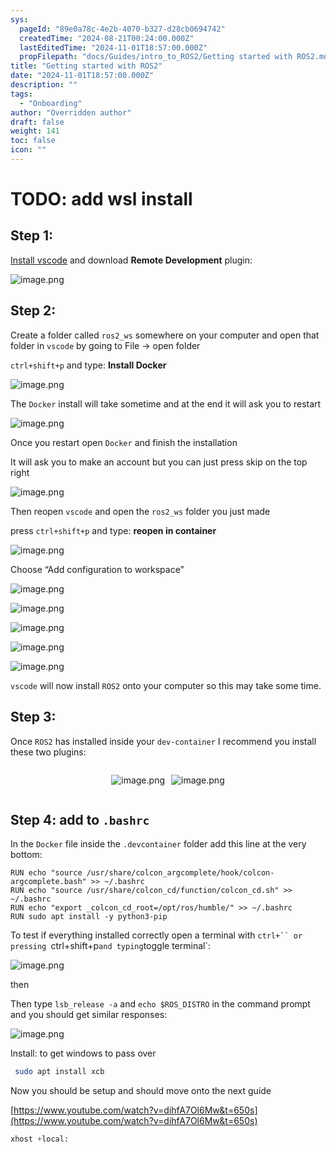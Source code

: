 ```yaml
---
sys:
  pageId: "89e0a78c-4e2b-4070-b327-d28cb0694742"
  createdTime: "2024-08-21T00:24:00.000Z"
  lastEditedTime: "2024-11-01T18:57:00.000Z"
  propFilepath: "docs/Guides/intro_to_ROS2/Getting started with ROS2.md"
title: "Getting started with ROS2"
date: "2024-11-01T18:57:00.000Z"
description: ""
tags:
  - "Onboarding"
author: "Overridden author"
draft: false
weight: 141
toc: false
icon: ""
---
```


# TODO: add wsl install

## Step 1:

[Install vscode](https://code.visualstudio.com/download) and download **Remote Development** plugin:

![image.png](https://prod-files-secure.s3.us-west-2.amazonaws.com/d518164a-d88e-44d1-a4ee-3adb3bd8bce0/efb52993-1881-4a40-b95e-6f020334f022/image.png?X-Amz-Algorithm=AWS4-HMAC-SHA256&X-Amz-Content-Sha256=UNSIGNED-PAYLOAD&X-Amz-Credential=ASIAZI2LB46672FWRNEH%2F20250218%2Fus-west-2%2Fs3%2Faws4_request&X-Amz-Date=20250218T190121Z&X-Amz-Expires=3600&X-Amz-Security-Token=IQoJb3JpZ2luX2VjEGoaCXVzLXdlc3QtMiJHMEUCIBm3IGHeLjJGl9IChorU7uS4wsKISoX6qyuuXJi1ILOhAiEA9DLpTcI3bivH3nHZx1hva9iOWCSqtCB%2FZyS%2F%2BJusuJUqiAQIk%2F%2F%2F%2F%2F%2F%2F%2F%2F%2F%2FARAAGgw2Mzc0MjMxODM4MDUiDB5l7L2q0y6ck2g1YircA0Mi2OraEgje0aeNv4EfEFoYjkxTayo%2BPzG%2FAyImTGG6xDudsL%2FHplVPh%2ByxskbgZmE3Wc8yr7RQhnFsp%2FLDHOI%2F6mjn5iVzzyVfDIv12Q902PiQAGpVIcuFT0sY1LuisQPqWNev5DjNY8jAr8KtHsKa3%2FudUVMgNuiFKaxVJYWLpfaJ9PIgyNlDZ89Oo0auGsFdid4hpfGD80gCl7Dek8d6AhTFCQ6Z2UKfi9vJctwM%2Bf7VrEoSb9V7HUB5KtleyNk9kX9UdMDpXT4pGtszCoVTELEm1yU38sDO%2BoZmmCqX0UCEyJVARB9BNZyUYg0pxZ1dF16MFpDob4m1ECpAl%2B1%2FQXtbVhb3vfx2I5Sis%2BazRyBF4eKcCaqY0zkn1AJZW5XB8L7geERnra4EWyD%2F6PFfDttXdhT7xTFh9chMfP6p%2BT%2BcODK2xqRMItG40JJirPWIgs426OOO3X05TdOqKC9TRC5BkWK2%2BHVLGSKDwLI54LfWKWsFOQghlLONrjtNYUJA12n94NyiWGmkz%2BBuXCyYO0J%2BFFkgpV%2F1xsRZiKHzKhgbAhmok1aI5rEQ8HmP2uViaYtCF3QJ7s%2BA3OhIOLb4BJHidqXBKf3gcXSD3mwdeHWxHxq4vi1VroKOMPOa070GOqUBNYic81a%2B15Ewimo20WFdgjrwvvxFRw0HNWELLlAsxaKvRFvV9Lvoay00U5O8zx4iKpS8lDuWLvo74%2FUUilyB7yDcGT42jpbmfRiTM%2F0z5dz7RjSu6Z%2FfCyhACyTKoJy8abvCl23A5tNaQDvk7tRZ5JGBiwRWzI%2B4AsIPumStHEn4F1CDqk%2FKQu%2BhB%2FgkDmYjx7vxtHJMxS6yIgJmpZdSW2QGYps4&X-Amz-Signature=bb5454446286fb25c4a9b0452b841b7eb38f183aaf3e885dda0c33113531a1ed&X-Amz-SignedHeaders=host&x-id=GetObject)

## Step 2:

Create a folder called `ros2_ws` somewhere on your computer and open that folder in `vscode` by going to File → open folder 

`ctrl+shift+p` and type: **Install Docker**

![image.png](https://prod-files-secure.s3.us-west-2.amazonaws.com/d518164a-d88e-44d1-a4ee-3adb3bd8bce0/2269dc0e-1cd5-47ff-bceb-c04ad9b2eab0/image.png?X-Amz-Algorithm=AWS4-HMAC-SHA256&X-Amz-Content-Sha256=UNSIGNED-PAYLOAD&X-Amz-Credential=ASIAZI2LB46672FWRNEH%2F20250218%2Fus-west-2%2Fs3%2Faws4_request&X-Amz-Date=20250218T190121Z&X-Amz-Expires=3600&X-Amz-Security-Token=IQoJb3JpZ2luX2VjEGoaCXVzLXdlc3QtMiJHMEUCIBm3IGHeLjJGl9IChorU7uS4wsKISoX6qyuuXJi1ILOhAiEA9DLpTcI3bivH3nHZx1hva9iOWCSqtCB%2FZyS%2F%2BJusuJUqiAQIk%2F%2F%2F%2F%2F%2F%2F%2F%2F%2F%2FARAAGgw2Mzc0MjMxODM4MDUiDB5l7L2q0y6ck2g1YircA0Mi2OraEgje0aeNv4EfEFoYjkxTayo%2BPzG%2FAyImTGG6xDudsL%2FHplVPh%2ByxskbgZmE3Wc8yr7RQhnFsp%2FLDHOI%2F6mjn5iVzzyVfDIv12Q902PiQAGpVIcuFT0sY1LuisQPqWNev5DjNY8jAr8KtHsKa3%2FudUVMgNuiFKaxVJYWLpfaJ9PIgyNlDZ89Oo0auGsFdid4hpfGD80gCl7Dek8d6AhTFCQ6Z2UKfi9vJctwM%2Bf7VrEoSb9V7HUB5KtleyNk9kX9UdMDpXT4pGtszCoVTELEm1yU38sDO%2BoZmmCqX0UCEyJVARB9BNZyUYg0pxZ1dF16MFpDob4m1ECpAl%2B1%2FQXtbVhb3vfx2I5Sis%2BazRyBF4eKcCaqY0zkn1AJZW5XB8L7geERnra4EWyD%2F6PFfDttXdhT7xTFh9chMfP6p%2BT%2BcODK2xqRMItG40JJirPWIgs426OOO3X05TdOqKC9TRC5BkWK2%2BHVLGSKDwLI54LfWKWsFOQghlLONrjtNYUJA12n94NyiWGmkz%2BBuXCyYO0J%2BFFkgpV%2F1xsRZiKHzKhgbAhmok1aI5rEQ8HmP2uViaYtCF3QJ7s%2BA3OhIOLb4BJHidqXBKf3gcXSD3mwdeHWxHxq4vi1VroKOMPOa070GOqUBNYic81a%2B15Ewimo20WFdgjrwvvxFRw0HNWELLlAsxaKvRFvV9Lvoay00U5O8zx4iKpS8lDuWLvo74%2FUUilyB7yDcGT42jpbmfRiTM%2F0z5dz7RjSu6Z%2FfCyhACyTKoJy8abvCl23A5tNaQDvk7tRZ5JGBiwRWzI%2B4AsIPumStHEn4F1CDqk%2FKQu%2BhB%2FgkDmYjx7vxtHJMxS6yIgJmpZdSW2QGYps4&X-Amz-Signature=1bd7b49a1a832a7a32c62f1e6be8677c17b134831a27b347b3eb074958457b1b&X-Amz-SignedHeaders=host&x-id=GetObject)

The `Docker` install will take sometime and at the end it will ask you to restart

![image.png](https://prod-files-secure.s3.us-west-2.amazonaws.com/d518164a-d88e-44d1-a4ee-3adb3bd8bce0/ed233f78-be33-4b1f-b89c-9c346c0e961e/image.png?X-Amz-Algorithm=AWS4-HMAC-SHA256&X-Amz-Content-Sha256=UNSIGNED-PAYLOAD&X-Amz-Credential=ASIAZI2LB46672FWRNEH%2F20250218%2Fus-west-2%2Fs3%2Faws4_request&X-Amz-Date=20250218T190121Z&X-Amz-Expires=3600&X-Amz-Security-Token=IQoJb3JpZ2luX2VjEGoaCXVzLXdlc3QtMiJHMEUCIBm3IGHeLjJGl9IChorU7uS4wsKISoX6qyuuXJi1ILOhAiEA9DLpTcI3bivH3nHZx1hva9iOWCSqtCB%2FZyS%2F%2BJusuJUqiAQIk%2F%2F%2F%2F%2F%2F%2F%2F%2F%2F%2FARAAGgw2Mzc0MjMxODM4MDUiDB5l7L2q0y6ck2g1YircA0Mi2OraEgje0aeNv4EfEFoYjkxTayo%2BPzG%2FAyImTGG6xDudsL%2FHplVPh%2ByxskbgZmE3Wc8yr7RQhnFsp%2FLDHOI%2F6mjn5iVzzyVfDIv12Q902PiQAGpVIcuFT0sY1LuisQPqWNev5DjNY8jAr8KtHsKa3%2FudUVMgNuiFKaxVJYWLpfaJ9PIgyNlDZ89Oo0auGsFdid4hpfGD80gCl7Dek8d6AhTFCQ6Z2UKfi9vJctwM%2Bf7VrEoSb9V7HUB5KtleyNk9kX9UdMDpXT4pGtszCoVTELEm1yU38sDO%2BoZmmCqX0UCEyJVARB9BNZyUYg0pxZ1dF16MFpDob4m1ECpAl%2B1%2FQXtbVhb3vfx2I5Sis%2BazRyBF4eKcCaqY0zkn1AJZW5XB8L7geERnra4EWyD%2F6PFfDttXdhT7xTFh9chMfP6p%2BT%2BcODK2xqRMItG40JJirPWIgs426OOO3X05TdOqKC9TRC5BkWK2%2BHVLGSKDwLI54LfWKWsFOQghlLONrjtNYUJA12n94NyiWGmkz%2BBuXCyYO0J%2BFFkgpV%2F1xsRZiKHzKhgbAhmok1aI5rEQ8HmP2uViaYtCF3QJ7s%2BA3OhIOLb4BJHidqXBKf3gcXSD3mwdeHWxHxq4vi1VroKOMPOa070GOqUBNYic81a%2B15Ewimo20WFdgjrwvvxFRw0HNWELLlAsxaKvRFvV9Lvoay00U5O8zx4iKpS8lDuWLvo74%2FUUilyB7yDcGT42jpbmfRiTM%2F0z5dz7RjSu6Z%2FfCyhACyTKoJy8abvCl23A5tNaQDvk7tRZ5JGBiwRWzI%2B4AsIPumStHEn4F1CDqk%2FKQu%2BhB%2FgkDmYjx7vxtHJMxS6yIgJmpZdSW2QGYps4&X-Amz-Signature=864e80169c648337db1322830b0f4f127f6c0a8491ef841c367e16c69a497ec4&X-Amz-SignedHeaders=host&x-id=GetObject)

Once you restart open `Docker` and finish the installation

It will ask you to make an account but you can just press skip on the top right

![image.png](https://prod-files-secure.s3.us-west-2.amazonaws.com/d518164a-d88e-44d1-a4ee-3adb3bd8bce0/21010ad9-1659-4fd9-9f59-9932a09b2a3d/image.png?X-Amz-Algorithm=AWS4-HMAC-SHA256&X-Amz-Content-Sha256=UNSIGNED-PAYLOAD&X-Amz-Credential=ASIAZI2LB46672FWRNEH%2F20250218%2Fus-west-2%2Fs3%2Faws4_request&X-Amz-Date=20250218T190121Z&X-Amz-Expires=3600&X-Amz-Security-Token=IQoJb3JpZ2luX2VjEGoaCXVzLXdlc3QtMiJHMEUCIBm3IGHeLjJGl9IChorU7uS4wsKISoX6qyuuXJi1ILOhAiEA9DLpTcI3bivH3nHZx1hva9iOWCSqtCB%2FZyS%2F%2BJusuJUqiAQIk%2F%2F%2F%2F%2F%2F%2F%2F%2F%2F%2FARAAGgw2Mzc0MjMxODM4MDUiDB5l7L2q0y6ck2g1YircA0Mi2OraEgje0aeNv4EfEFoYjkxTayo%2BPzG%2FAyImTGG6xDudsL%2FHplVPh%2ByxskbgZmE3Wc8yr7RQhnFsp%2FLDHOI%2F6mjn5iVzzyVfDIv12Q902PiQAGpVIcuFT0sY1LuisQPqWNev5DjNY8jAr8KtHsKa3%2FudUVMgNuiFKaxVJYWLpfaJ9PIgyNlDZ89Oo0auGsFdid4hpfGD80gCl7Dek8d6AhTFCQ6Z2UKfi9vJctwM%2Bf7VrEoSb9V7HUB5KtleyNk9kX9UdMDpXT4pGtszCoVTELEm1yU38sDO%2BoZmmCqX0UCEyJVARB9BNZyUYg0pxZ1dF16MFpDob4m1ECpAl%2B1%2FQXtbVhb3vfx2I5Sis%2BazRyBF4eKcCaqY0zkn1AJZW5XB8L7geERnra4EWyD%2F6PFfDttXdhT7xTFh9chMfP6p%2BT%2BcODK2xqRMItG40JJirPWIgs426OOO3X05TdOqKC9TRC5BkWK2%2BHVLGSKDwLI54LfWKWsFOQghlLONrjtNYUJA12n94NyiWGmkz%2BBuXCyYO0J%2BFFkgpV%2F1xsRZiKHzKhgbAhmok1aI5rEQ8HmP2uViaYtCF3QJ7s%2BA3OhIOLb4BJHidqXBKf3gcXSD3mwdeHWxHxq4vi1VroKOMPOa070GOqUBNYic81a%2B15Ewimo20WFdgjrwvvxFRw0HNWELLlAsxaKvRFvV9Lvoay00U5O8zx4iKpS8lDuWLvo74%2FUUilyB7yDcGT42jpbmfRiTM%2F0z5dz7RjSu6Z%2FfCyhACyTKoJy8abvCl23A5tNaQDvk7tRZ5JGBiwRWzI%2B4AsIPumStHEn4F1CDqk%2FKQu%2BhB%2FgkDmYjx7vxtHJMxS6yIgJmpZdSW2QGYps4&X-Amz-Signature=e1be075f17a357db877f2c98e87ece98176330a7951aa1ed2f8634f84a53a0c9&X-Amz-SignedHeaders=host&x-id=GetObject)

Then reopen `vscode` and open the `ros2_ws` folder you just made

press `ctrl+shift+p` and type: **reopen in container**

![image.png](https://prod-files-secure.s3.us-west-2.amazonaws.com/d518164a-d88e-44d1-a4ee-3adb3bd8bce0/4e93b8c2-41ad-488c-8095-c74205196118/image.png?X-Amz-Algorithm=AWS4-HMAC-SHA256&X-Amz-Content-Sha256=UNSIGNED-PAYLOAD&X-Amz-Credential=ASIAZI2LB46672FWRNEH%2F20250218%2Fus-west-2%2Fs3%2Faws4_request&X-Amz-Date=20250218T190121Z&X-Amz-Expires=3600&X-Amz-Security-Token=IQoJb3JpZ2luX2VjEGoaCXVzLXdlc3QtMiJHMEUCIBm3IGHeLjJGl9IChorU7uS4wsKISoX6qyuuXJi1ILOhAiEA9DLpTcI3bivH3nHZx1hva9iOWCSqtCB%2FZyS%2F%2BJusuJUqiAQIk%2F%2F%2F%2F%2F%2F%2F%2F%2F%2F%2FARAAGgw2Mzc0MjMxODM4MDUiDB5l7L2q0y6ck2g1YircA0Mi2OraEgje0aeNv4EfEFoYjkxTayo%2BPzG%2FAyImTGG6xDudsL%2FHplVPh%2ByxskbgZmE3Wc8yr7RQhnFsp%2FLDHOI%2F6mjn5iVzzyVfDIv12Q902PiQAGpVIcuFT0sY1LuisQPqWNev5DjNY8jAr8KtHsKa3%2FudUVMgNuiFKaxVJYWLpfaJ9PIgyNlDZ89Oo0auGsFdid4hpfGD80gCl7Dek8d6AhTFCQ6Z2UKfi9vJctwM%2Bf7VrEoSb9V7HUB5KtleyNk9kX9UdMDpXT4pGtszCoVTELEm1yU38sDO%2BoZmmCqX0UCEyJVARB9BNZyUYg0pxZ1dF16MFpDob4m1ECpAl%2B1%2FQXtbVhb3vfx2I5Sis%2BazRyBF4eKcCaqY0zkn1AJZW5XB8L7geERnra4EWyD%2F6PFfDttXdhT7xTFh9chMfP6p%2BT%2BcODK2xqRMItG40JJirPWIgs426OOO3X05TdOqKC9TRC5BkWK2%2BHVLGSKDwLI54LfWKWsFOQghlLONrjtNYUJA12n94NyiWGmkz%2BBuXCyYO0J%2BFFkgpV%2F1xsRZiKHzKhgbAhmok1aI5rEQ8HmP2uViaYtCF3QJ7s%2BA3OhIOLb4BJHidqXBKf3gcXSD3mwdeHWxHxq4vi1VroKOMPOa070GOqUBNYic81a%2B15Ewimo20WFdgjrwvvxFRw0HNWELLlAsxaKvRFvV9Lvoay00U5O8zx4iKpS8lDuWLvo74%2FUUilyB7yDcGT42jpbmfRiTM%2F0z5dz7RjSu6Z%2FfCyhACyTKoJy8abvCl23A5tNaQDvk7tRZ5JGBiwRWzI%2B4AsIPumStHEn4F1CDqk%2FKQu%2BhB%2FgkDmYjx7vxtHJMxS6yIgJmpZdSW2QGYps4&X-Amz-Signature=a1c32d8c16a4e94929d2621587f9621c6b23719eb4c82e686aea28ca607412a3&X-Amz-SignedHeaders=host&x-id=GetObject)

Choose “Add configuration to workspace”

![image.png](https://prod-files-secure.s3.us-west-2.amazonaws.com/d518164a-d88e-44d1-a4ee-3adb3bd8bce0/9560b282-5060-4989-ba37-97e7b2c22476/image.png?X-Amz-Algorithm=AWS4-HMAC-SHA256&X-Amz-Content-Sha256=UNSIGNED-PAYLOAD&X-Amz-Credential=ASIAZI2LB46672FWRNEH%2F20250218%2Fus-west-2%2Fs3%2Faws4_request&X-Amz-Date=20250218T190121Z&X-Amz-Expires=3600&X-Amz-Security-Token=IQoJb3JpZ2luX2VjEGoaCXVzLXdlc3QtMiJHMEUCIBm3IGHeLjJGl9IChorU7uS4wsKISoX6qyuuXJi1ILOhAiEA9DLpTcI3bivH3nHZx1hva9iOWCSqtCB%2FZyS%2F%2BJusuJUqiAQIk%2F%2F%2F%2F%2F%2F%2F%2F%2F%2F%2FARAAGgw2Mzc0MjMxODM4MDUiDB5l7L2q0y6ck2g1YircA0Mi2OraEgje0aeNv4EfEFoYjkxTayo%2BPzG%2FAyImTGG6xDudsL%2FHplVPh%2ByxskbgZmE3Wc8yr7RQhnFsp%2FLDHOI%2F6mjn5iVzzyVfDIv12Q902PiQAGpVIcuFT0sY1LuisQPqWNev5DjNY8jAr8KtHsKa3%2FudUVMgNuiFKaxVJYWLpfaJ9PIgyNlDZ89Oo0auGsFdid4hpfGD80gCl7Dek8d6AhTFCQ6Z2UKfi9vJctwM%2Bf7VrEoSb9V7HUB5KtleyNk9kX9UdMDpXT4pGtszCoVTELEm1yU38sDO%2BoZmmCqX0UCEyJVARB9BNZyUYg0pxZ1dF16MFpDob4m1ECpAl%2B1%2FQXtbVhb3vfx2I5Sis%2BazRyBF4eKcCaqY0zkn1AJZW5XB8L7geERnra4EWyD%2F6PFfDttXdhT7xTFh9chMfP6p%2BT%2BcODK2xqRMItG40JJirPWIgs426OOO3X05TdOqKC9TRC5BkWK2%2BHVLGSKDwLI54LfWKWsFOQghlLONrjtNYUJA12n94NyiWGmkz%2BBuXCyYO0J%2BFFkgpV%2F1xsRZiKHzKhgbAhmok1aI5rEQ8HmP2uViaYtCF3QJ7s%2BA3OhIOLb4BJHidqXBKf3gcXSD3mwdeHWxHxq4vi1VroKOMPOa070GOqUBNYic81a%2B15Ewimo20WFdgjrwvvxFRw0HNWELLlAsxaKvRFvV9Lvoay00U5O8zx4iKpS8lDuWLvo74%2FUUilyB7yDcGT42jpbmfRiTM%2F0z5dz7RjSu6Z%2FfCyhACyTKoJy8abvCl23A5tNaQDvk7tRZ5JGBiwRWzI%2B4AsIPumStHEn4F1CDqk%2FKQu%2BhB%2FgkDmYjx7vxtHJMxS6yIgJmpZdSW2QGYps4&X-Amz-Signature=30b36b27171ff125659257d5049e41ab8bd5e1412e8a7b12e477839c25bf76e8&X-Amz-SignedHeaders=host&x-id=GetObject)

![image.png](https://prod-files-secure.s3.us-west-2.amazonaws.com/d518164a-d88e-44d1-a4ee-3adb3bd8bce0/2ee63f81-886b-48e8-a553-dc6e5eac99e4/image.png?X-Amz-Algorithm=AWS4-HMAC-SHA256&X-Amz-Content-Sha256=UNSIGNED-PAYLOAD&X-Amz-Credential=ASIAZI2LB46672FWRNEH%2F20250218%2Fus-west-2%2Fs3%2Faws4_request&X-Amz-Date=20250218T190121Z&X-Amz-Expires=3600&X-Amz-Security-Token=IQoJb3JpZ2luX2VjEGoaCXVzLXdlc3QtMiJHMEUCIBm3IGHeLjJGl9IChorU7uS4wsKISoX6qyuuXJi1ILOhAiEA9DLpTcI3bivH3nHZx1hva9iOWCSqtCB%2FZyS%2F%2BJusuJUqiAQIk%2F%2F%2F%2F%2F%2F%2F%2F%2F%2F%2FARAAGgw2Mzc0MjMxODM4MDUiDB5l7L2q0y6ck2g1YircA0Mi2OraEgje0aeNv4EfEFoYjkxTayo%2BPzG%2FAyImTGG6xDudsL%2FHplVPh%2ByxskbgZmE3Wc8yr7RQhnFsp%2FLDHOI%2F6mjn5iVzzyVfDIv12Q902PiQAGpVIcuFT0sY1LuisQPqWNev5DjNY8jAr8KtHsKa3%2FudUVMgNuiFKaxVJYWLpfaJ9PIgyNlDZ89Oo0auGsFdid4hpfGD80gCl7Dek8d6AhTFCQ6Z2UKfi9vJctwM%2Bf7VrEoSb9V7HUB5KtleyNk9kX9UdMDpXT4pGtszCoVTELEm1yU38sDO%2BoZmmCqX0UCEyJVARB9BNZyUYg0pxZ1dF16MFpDob4m1ECpAl%2B1%2FQXtbVhb3vfx2I5Sis%2BazRyBF4eKcCaqY0zkn1AJZW5XB8L7geERnra4EWyD%2F6PFfDttXdhT7xTFh9chMfP6p%2BT%2BcODK2xqRMItG40JJirPWIgs426OOO3X05TdOqKC9TRC5BkWK2%2BHVLGSKDwLI54LfWKWsFOQghlLONrjtNYUJA12n94NyiWGmkz%2BBuXCyYO0J%2BFFkgpV%2F1xsRZiKHzKhgbAhmok1aI5rEQ8HmP2uViaYtCF3QJ7s%2BA3OhIOLb4BJHidqXBKf3gcXSD3mwdeHWxHxq4vi1VroKOMPOa070GOqUBNYic81a%2B15Ewimo20WFdgjrwvvxFRw0HNWELLlAsxaKvRFvV9Lvoay00U5O8zx4iKpS8lDuWLvo74%2FUUilyB7yDcGT42jpbmfRiTM%2F0z5dz7RjSu6Z%2FfCyhACyTKoJy8abvCl23A5tNaQDvk7tRZ5JGBiwRWzI%2B4AsIPumStHEn4F1CDqk%2FKQu%2BhB%2FgkDmYjx7vxtHJMxS6yIgJmpZdSW2QGYps4&X-Amz-Signature=bd910b5ebddd30b10b3f7e85efbb194e0cb91d9241781fec9b5f2cdd271c7b27&X-Amz-SignedHeaders=host&x-id=GetObject)

![image.png](https://prod-files-secure.s3.us-west-2.amazonaws.com/d518164a-d88e-44d1-a4ee-3adb3bd8bce0/ae1580b2-b048-407e-aed9-b584224a7a04/image.png?X-Amz-Algorithm=AWS4-HMAC-SHA256&X-Amz-Content-Sha256=UNSIGNED-PAYLOAD&X-Amz-Credential=ASIAZI2LB46672FWRNEH%2F20250218%2Fus-west-2%2Fs3%2Faws4_request&X-Amz-Date=20250218T190121Z&X-Amz-Expires=3600&X-Amz-Security-Token=IQoJb3JpZ2luX2VjEGoaCXVzLXdlc3QtMiJHMEUCIBm3IGHeLjJGl9IChorU7uS4wsKISoX6qyuuXJi1ILOhAiEA9DLpTcI3bivH3nHZx1hva9iOWCSqtCB%2FZyS%2F%2BJusuJUqiAQIk%2F%2F%2F%2F%2F%2F%2F%2F%2F%2F%2FARAAGgw2Mzc0MjMxODM4MDUiDB5l7L2q0y6ck2g1YircA0Mi2OraEgje0aeNv4EfEFoYjkxTayo%2BPzG%2FAyImTGG6xDudsL%2FHplVPh%2ByxskbgZmE3Wc8yr7RQhnFsp%2FLDHOI%2F6mjn5iVzzyVfDIv12Q902PiQAGpVIcuFT0sY1LuisQPqWNev5DjNY8jAr8KtHsKa3%2FudUVMgNuiFKaxVJYWLpfaJ9PIgyNlDZ89Oo0auGsFdid4hpfGD80gCl7Dek8d6AhTFCQ6Z2UKfi9vJctwM%2Bf7VrEoSb9V7HUB5KtleyNk9kX9UdMDpXT4pGtszCoVTELEm1yU38sDO%2BoZmmCqX0UCEyJVARB9BNZyUYg0pxZ1dF16MFpDob4m1ECpAl%2B1%2FQXtbVhb3vfx2I5Sis%2BazRyBF4eKcCaqY0zkn1AJZW5XB8L7geERnra4EWyD%2F6PFfDttXdhT7xTFh9chMfP6p%2BT%2BcODK2xqRMItG40JJirPWIgs426OOO3X05TdOqKC9TRC5BkWK2%2BHVLGSKDwLI54LfWKWsFOQghlLONrjtNYUJA12n94NyiWGmkz%2BBuXCyYO0J%2BFFkgpV%2F1xsRZiKHzKhgbAhmok1aI5rEQ8HmP2uViaYtCF3QJ7s%2BA3OhIOLb4BJHidqXBKf3gcXSD3mwdeHWxHxq4vi1VroKOMPOa070GOqUBNYic81a%2B15Ewimo20WFdgjrwvvxFRw0HNWELLlAsxaKvRFvV9Lvoay00U5O8zx4iKpS8lDuWLvo74%2FUUilyB7yDcGT42jpbmfRiTM%2F0z5dz7RjSu6Z%2FfCyhACyTKoJy8abvCl23A5tNaQDvk7tRZ5JGBiwRWzI%2B4AsIPumStHEn4F1CDqk%2FKQu%2BhB%2FgkDmYjx7vxtHJMxS6yIgJmpZdSW2QGYps4&X-Amz-Signature=19ab005f03ed2ac424b50af0a5ee42afbee89f8681183189cb23ff8709db2fbc&X-Amz-SignedHeaders=host&x-id=GetObject)

![image.png](https://prod-files-secure.s3.us-west-2.amazonaws.com/d518164a-d88e-44d1-a4ee-3adb3bd8bce0/53255b28-f75e-430f-b9e3-c0ac8577e42b/image.png?X-Amz-Algorithm=AWS4-HMAC-SHA256&X-Amz-Content-Sha256=UNSIGNED-PAYLOAD&X-Amz-Credential=ASIAZI2LB46672FWRNEH%2F20250218%2Fus-west-2%2Fs3%2Faws4_request&X-Amz-Date=20250218T190121Z&X-Amz-Expires=3600&X-Amz-Security-Token=IQoJb3JpZ2luX2VjEGoaCXVzLXdlc3QtMiJHMEUCIBm3IGHeLjJGl9IChorU7uS4wsKISoX6qyuuXJi1ILOhAiEA9DLpTcI3bivH3nHZx1hva9iOWCSqtCB%2FZyS%2F%2BJusuJUqiAQIk%2F%2F%2F%2F%2F%2F%2F%2F%2F%2F%2FARAAGgw2Mzc0MjMxODM4MDUiDB5l7L2q0y6ck2g1YircA0Mi2OraEgje0aeNv4EfEFoYjkxTayo%2BPzG%2FAyImTGG6xDudsL%2FHplVPh%2ByxskbgZmE3Wc8yr7RQhnFsp%2FLDHOI%2F6mjn5iVzzyVfDIv12Q902PiQAGpVIcuFT0sY1LuisQPqWNev5DjNY8jAr8KtHsKa3%2FudUVMgNuiFKaxVJYWLpfaJ9PIgyNlDZ89Oo0auGsFdid4hpfGD80gCl7Dek8d6AhTFCQ6Z2UKfi9vJctwM%2Bf7VrEoSb9V7HUB5KtleyNk9kX9UdMDpXT4pGtszCoVTELEm1yU38sDO%2BoZmmCqX0UCEyJVARB9BNZyUYg0pxZ1dF16MFpDob4m1ECpAl%2B1%2FQXtbVhb3vfx2I5Sis%2BazRyBF4eKcCaqY0zkn1AJZW5XB8L7geERnra4EWyD%2F6PFfDttXdhT7xTFh9chMfP6p%2BT%2BcODK2xqRMItG40JJirPWIgs426OOO3X05TdOqKC9TRC5BkWK2%2BHVLGSKDwLI54LfWKWsFOQghlLONrjtNYUJA12n94NyiWGmkz%2BBuXCyYO0J%2BFFkgpV%2F1xsRZiKHzKhgbAhmok1aI5rEQ8HmP2uViaYtCF3QJ7s%2BA3OhIOLb4BJHidqXBKf3gcXSD3mwdeHWxHxq4vi1VroKOMPOa070GOqUBNYic81a%2B15Ewimo20WFdgjrwvvxFRw0HNWELLlAsxaKvRFvV9Lvoay00U5O8zx4iKpS8lDuWLvo74%2FUUilyB7yDcGT42jpbmfRiTM%2F0z5dz7RjSu6Z%2FfCyhACyTKoJy8abvCl23A5tNaQDvk7tRZ5JGBiwRWzI%2B4AsIPumStHEn4F1CDqk%2FKQu%2BhB%2FgkDmYjx7vxtHJMxS6yIgJmpZdSW2QGYps4&X-Amz-Signature=a3c8a3242a78d63e4ffaac8060bbeb5aa83a21a7b3c202053ebd1e5107d65347&X-Amz-SignedHeaders=host&x-id=GetObject)

![image.png](https://prod-files-secure.s3.us-west-2.amazonaws.com/d518164a-d88e-44d1-a4ee-3adb3bd8bce0/7c562767-5af9-4ffb-97d1-327bcdf4ee00/image.png?X-Amz-Algorithm=AWS4-HMAC-SHA256&X-Amz-Content-Sha256=UNSIGNED-PAYLOAD&X-Amz-Credential=ASIAZI2LB46672FWRNEH%2F20250218%2Fus-west-2%2Fs3%2Faws4_request&X-Amz-Date=20250218T190121Z&X-Amz-Expires=3600&X-Amz-Security-Token=IQoJb3JpZ2luX2VjEGoaCXVzLXdlc3QtMiJHMEUCIBm3IGHeLjJGl9IChorU7uS4wsKISoX6qyuuXJi1ILOhAiEA9DLpTcI3bivH3nHZx1hva9iOWCSqtCB%2FZyS%2F%2BJusuJUqiAQIk%2F%2F%2F%2F%2F%2F%2F%2F%2F%2F%2FARAAGgw2Mzc0MjMxODM4MDUiDB5l7L2q0y6ck2g1YircA0Mi2OraEgje0aeNv4EfEFoYjkxTayo%2BPzG%2FAyImTGG6xDudsL%2FHplVPh%2ByxskbgZmE3Wc8yr7RQhnFsp%2FLDHOI%2F6mjn5iVzzyVfDIv12Q902PiQAGpVIcuFT0sY1LuisQPqWNev5DjNY8jAr8KtHsKa3%2FudUVMgNuiFKaxVJYWLpfaJ9PIgyNlDZ89Oo0auGsFdid4hpfGD80gCl7Dek8d6AhTFCQ6Z2UKfi9vJctwM%2Bf7VrEoSb9V7HUB5KtleyNk9kX9UdMDpXT4pGtszCoVTELEm1yU38sDO%2BoZmmCqX0UCEyJVARB9BNZyUYg0pxZ1dF16MFpDob4m1ECpAl%2B1%2FQXtbVhb3vfx2I5Sis%2BazRyBF4eKcCaqY0zkn1AJZW5XB8L7geERnra4EWyD%2F6PFfDttXdhT7xTFh9chMfP6p%2BT%2BcODK2xqRMItG40JJirPWIgs426OOO3X05TdOqKC9TRC5BkWK2%2BHVLGSKDwLI54LfWKWsFOQghlLONrjtNYUJA12n94NyiWGmkz%2BBuXCyYO0J%2BFFkgpV%2F1xsRZiKHzKhgbAhmok1aI5rEQ8HmP2uViaYtCF3QJ7s%2BA3OhIOLb4BJHidqXBKf3gcXSD3mwdeHWxHxq4vi1VroKOMPOa070GOqUBNYic81a%2B15Ewimo20WFdgjrwvvxFRw0HNWELLlAsxaKvRFvV9Lvoay00U5O8zx4iKpS8lDuWLvo74%2FUUilyB7yDcGT42jpbmfRiTM%2F0z5dz7RjSu6Z%2FfCyhACyTKoJy8abvCl23A5tNaQDvk7tRZ5JGBiwRWzI%2B4AsIPumStHEn4F1CDqk%2FKQu%2BhB%2FgkDmYjx7vxtHJMxS6yIgJmpZdSW2QGYps4&X-Amz-Signature=8b89013f52f0920281159d2f3de37dd2ab2290aaae77654daad0dd3019634fa9&X-Amz-SignedHeaders=host&x-id=GetObject)

`vscode` will now install `ROS2` onto your computer so this may take some time.

## Step 3:

Once `ROS2` has installed inside your `dev-container` I recommend you install these two plugins:

<div style="display: flex;flex-direction: row; column-gap:10px; max-width: 630px;justify-content: center;">
<div>

![image.png](https://prod-files-secure.s3.us-west-2.amazonaws.com/d518164a-d88e-44d1-a4ee-3adb3bd8bce0/3fc3d550-5a54-4ba1-ba6b-faa01cdb7369/image.png?X-Amz-Algorithm=AWS4-HMAC-SHA256&X-Amz-Content-Sha256=UNSIGNED-PAYLOAD&X-Amz-Credential=ASIAZI2LB46676VNOMMF%2F20250218%2Fus-west-2%2Fs3%2Faws4_request&X-Amz-Date=20250218T190124Z&X-Amz-Expires=3600&X-Amz-Security-Token=IQoJb3JpZ2luX2VjEGoaCXVzLXdlc3QtMiJHMEUCIQCWVsO984n7QOZr7en2TZ28HLTluBEVZyjLBbBZVjMjegIgMzBN8%2Br66nXDyck0bschX4vZy3bmjzeaH74K5X6JkrMqiAQIk%2F%2F%2F%2F%2F%2F%2F%2F%2F%2F%2FARAAGgw2Mzc0MjMxODM4MDUiDGPU7EUltGPRfKJ5SCrcA9%2FVBL557koDv6i3GAg55OIJD7VhEomkdGYBsV6nSXYK0n%2F4WVBPVnqLWkJP%2Fk7ygfP18P%2BdjyOw%2BRMPFlQ01rulp7YJzU79XL4ujDFIXVMAUGAoi4Viokh%2Br8jikfC1rnNGCPxWPsHgcs9VLbX%2BI9Lbp9o%2Bhnn%2FgU0Lz0G5ie2kQQMocbzwcb6%2FrYITAsKbdTjyPbH37Z0NkyZEXvSz1tco%2FtWJw8p7O9pCNDT4r1%2Bwo9ZCOBw%2FhC2Lh90xc1sWYkBviLkzJW1iroXdx6pbOJM2chS07ANfMz1DhV2GEpP89ANjlCGuryje1UKFCEAfGX5prdbtOJWp6ZCi05bliJ%2B17itfjBlu6bCsVHkwOJAo6uAGwm2EfWzNfuJ06fTSFRI8pRjcFyJcSSlQhpDNF6NC7SL74lYgGhHNKgtfaGL92nv5hdotYuZ0Mzm0LNPegfknWq8Fb2iTXmqRSoGBa%2F0VF%2F1c2OPceYIc6QuA4Ef0r2Zl3ZMLQESe%2FZCqWtIR61xKanCH%2FU3r0t9Nqg2CdogZyFi6rVciSy9b%2BPgNLXopwZXugR%2BhW6lt%2Fr9wj6814GRFhzU%2BDxFgkQGHpZnktOJDAqWZAGyBbbEugJynUf4yh%2FuC4oWSgjHsP5kdMPOa070GOqUBQnrDwdmm4PrEiRP6p4gGu8J21KLMkOMTIEZ6YAskxb7se%2F7%2BnmLtmxx5O9q3ZayCDvFTbnT7iOGDWNzNFrt7Xhv5aBTjKnvGbBJIOKrwPQX623XjOCbRm4NcyCw1tzvKtM9bIqizd3%2Bwpz98Of3KTDK%2BvAZY34Qrnr8TTp%2FXM8jTpIKJpYn1qp35SFCVzeehmOc1%2F0DQ18tjiMEGeVs6%2FGl2JzQT&X-Amz-Signature=ec51ab780715f89a3338634cc0a4bfc7a2060f5f3ea96c04f64f60f656396ef1&X-Amz-SignedHeaders=host&x-id=GetObject)

</div>
<div>

![image.png](https://prod-files-secure.s3.us-west-2.amazonaws.com/d518164a-d88e-44d1-a4ee-3adb3bd8bce0/d994cc66-13c2-4093-a5a3-f84cf4601a82/image.png?X-Amz-Algorithm=AWS4-HMAC-SHA256&X-Amz-Content-Sha256=UNSIGNED-PAYLOAD&X-Amz-Credential=ASIAZI2LB466UL2UOQUA%2F20250218%2Fus-west-2%2Fs3%2Faws4_request&X-Amz-Date=20250218T190124Z&X-Amz-Expires=3600&X-Amz-Security-Token=IQoJb3JpZ2luX2VjEGoaCXVzLXdlc3QtMiJHMEUCIHZDP5eq5n8E%2F8A2HZK4WPAggdUPlcZZEFE%2BgHg1VB4IAiEA15rcEgW9Ct%2FNxCHgJUkdM%2Fe4O7Hvx9ca2455fc5X8fsqiAQIk%2F%2F%2F%2F%2F%2F%2F%2F%2F%2F%2FARAAGgw2Mzc0MjMxODM4MDUiDK05A4ua9fCu2%2Bl9kSrcA7UCtCviSxVguholSDGCuV1o3uaxr4EHOpJ9HlJZM1v8sTwbNEZVKEkTE6XvIVN5H7KeywqL1hz2BsT6QnPAJuaoiZgx13iW7uJsHg2c09INhcvISU6KaKuE1owvaG5nKPP2g7PDanwrfr31K0KE7Baw9Hd9PKJbxjHLS1wKaPuZH2zztz0i7RE6fuWjJ%2BqtFt3uP1l4VaJvzztsvAgRo%2BRqjr8ucJFCC4ubjk1548%2Fjd87ib57JtXteoOiYaaMxoE2S5D3peWQrQqjRC4fkHdjNqT%2BGpBVa9wx60SNhM0eOURXiZdHi%2BIyh1KLR%2BLKHoQ0XtDnaEzTdHIjwy0bSvlGB1QFg0EfVwfSedgJOiBqNhsPRRoMTDxrkcGif2mp8zyEjjdAVPhre2Iu%2B9ttB55h8qFakHcIYdAyvtM%2FvzHIjD19CfpUmyzK2cLV%2F4hMHoJOSYzh8rCMwhkoae0fMZgp90sPPcKn7ep32W50XBq1sGJguOajUAf2kU0%2BbcT2zpwq8rRaTI%2FjesytUULusXxMDFBEE%2BNAV4pl%2B2z2UJukxIkOFprR7iaaA9qCV6o09W3rJGjhL6IgD4NTTgFh3%2FY34gNS18aMioffjUUchUp6UOLlFgWgS7wiSd2kMMMib070GOqUBGRS%2Fnq8MzFO4j1XADwTIYrO7vRaDf6LGofDPJ5c%2BmcbcuDNfZIlnqGRLZSwcAOzkvg8jfUDYPPniv1flOn1EYRo%2FWBUtrlQBw6wx1P1k9iTfIrunCtUoRZBkLDS4xKUYqx57uwHQM856fqoswwRowd%2BqRcotnU18hn23WHp1afGMvEXcYhtpXSyQ6auRE1Fniyu8eohTATocrHXB4Zj2ucY2BeNZ&X-Amz-Signature=c121745eed063ed0d122afbe6650cc966573d05c00bed1d8230cafb10296fe90&X-Amz-SignedHeaders=host&x-id=GetObject)

</div>
</div>

## Step 4: add to `.bashrc`

In the `Docker` file inside the `.devcontainer` folder add this line at the very bottom: 

```docker
RUN echo "source /usr/share/colcon_argcomplete/hook/colcon-argcomplete.bash" >> ~/.bashrc
RUN echo "source /usr/share/colcon_cd/function/colcon_cd.sh" >> ~/.bashrc
RUN echo "export _colcon_cd_root=/opt/ros/humble/" >> ~/.bashrc
RUN sudo apt install -y python3-pip 
```

To test if everything installed correctly open a terminal with `ctrl+`` or pressing `ctrl+shift+p` and typing `toggle terminal`:

![image.png](https://prod-files-secure.s3.us-west-2.amazonaws.com/d518164a-d88e-44d1-a4ee-3adb3bd8bce0/6a4943d8-b04e-4c02-9a58-775f3384d1a5/image.png?X-Amz-Algorithm=AWS4-HMAC-SHA256&X-Amz-Content-Sha256=UNSIGNED-PAYLOAD&X-Amz-Credential=ASIAZI2LB46672FWRNEH%2F20250218%2Fus-west-2%2Fs3%2Faws4_request&X-Amz-Date=20250218T190121Z&X-Amz-Expires=3600&X-Amz-Security-Token=IQoJb3JpZ2luX2VjEGoaCXVzLXdlc3QtMiJHMEUCIBm3IGHeLjJGl9IChorU7uS4wsKISoX6qyuuXJi1ILOhAiEA9DLpTcI3bivH3nHZx1hva9iOWCSqtCB%2FZyS%2F%2BJusuJUqiAQIk%2F%2F%2F%2F%2F%2F%2F%2F%2F%2F%2FARAAGgw2Mzc0MjMxODM4MDUiDB5l7L2q0y6ck2g1YircA0Mi2OraEgje0aeNv4EfEFoYjkxTayo%2BPzG%2FAyImTGG6xDudsL%2FHplVPh%2ByxskbgZmE3Wc8yr7RQhnFsp%2FLDHOI%2F6mjn5iVzzyVfDIv12Q902PiQAGpVIcuFT0sY1LuisQPqWNev5DjNY8jAr8KtHsKa3%2FudUVMgNuiFKaxVJYWLpfaJ9PIgyNlDZ89Oo0auGsFdid4hpfGD80gCl7Dek8d6AhTFCQ6Z2UKfi9vJctwM%2Bf7VrEoSb9V7HUB5KtleyNk9kX9UdMDpXT4pGtszCoVTELEm1yU38sDO%2BoZmmCqX0UCEyJVARB9BNZyUYg0pxZ1dF16MFpDob4m1ECpAl%2B1%2FQXtbVhb3vfx2I5Sis%2BazRyBF4eKcCaqY0zkn1AJZW5XB8L7geERnra4EWyD%2F6PFfDttXdhT7xTFh9chMfP6p%2BT%2BcODK2xqRMItG40JJirPWIgs426OOO3X05TdOqKC9TRC5BkWK2%2BHVLGSKDwLI54LfWKWsFOQghlLONrjtNYUJA12n94NyiWGmkz%2BBuXCyYO0J%2BFFkgpV%2F1xsRZiKHzKhgbAhmok1aI5rEQ8HmP2uViaYtCF3QJ7s%2BA3OhIOLb4BJHidqXBKf3gcXSD3mwdeHWxHxq4vi1VroKOMPOa070GOqUBNYic81a%2B15Ewimo20WFdgjrwvvxFRw0HNWELLlAsxaKvRFvV9Lvoay00U5O8zx4iKpS8lDuWLvo74%2FUUilyB7yDcGT42jpbmfRiTM%2F0z5dz7RjSu6Z%2FfCyhACyTKoJy8abvCl23A5tNaQDvk7tRZ5JGBiwRWzI%2B4AsIPumStHEn4F1CDqk%2FKQu%2BhB%2FgkDmYjx7vxtHJMxS6yIgJmpZdSW2QGYps4&X-Amz-Signature=059832058fc2e6d619a0c1fb63d7b9544a3af1293107bab199ff56155f506485&X-Amz-SignedHeaders=host&x-id=GetObject)

then 

Then type `lsb_release -a` and `echo $ROS_DISTRO` in the command prompt and you should get similar responses:

![image.png](https://prod-files-secure.s3.us-west-2.amazonaws.com/d518164a-d88e-44d1-a4ee-3adb3bd8bce0/3e635dec-a805-4e85-8b9e-d000e5b71a4e/image.png?X-Amz-Algorithm=AWS4-HMAC-SHA256&X-Amz-Content-Sha256=UNSIGNED-PAYLOAD&X-Amz-Credential=ASIAZI2LB46672FWRNEH%2F20250218%2Fus-west-2%2Fs3%2Faws4_request&X-Amz-Date=20250218T190121Z&X-Amz-Expires=3600&X-Amz-Security-Token=IQoJb3JpZ2luX2VjEGoaCXVzLXdlc3QtMiJHMEUCIBm3IGHeLjJGl9IChorU7uS4wsKISoX6qyuuXJi1ILOhAiEA9DLpTcI3bivH3nHZx1hva9iOWCSqtCB%2FZyS%2F%2BJusuJUqiAQIk%2F%2F%2F%2F%2F%2F%2F%2F%2F%2F%2FARAAGgw2Mzc0MjMxODM4MDUiDB5l7L2q0y6ck2g1YircA0Mi2OraEgje0aeNv4EfEFoYjkxTayo%2BPzG%2FAyImTGG6xDudsL%2FHplVPh%2ByxskbgZmE3Wc8yr7RQhnFsp%2FLDHOI%2F6mjn5iVzzyVfDIv12Q902PiQAGpVIcuFT0sY1LuisQPqWNev5DjNY8jAr8KtHsKa3%2FudUVMgNuiFKaxVJYWLpfaJ9PIgyNlDZ89Oo0auGsFdid4hpfGD80gCl7Dek8d6AhTFCQ6Z2UKfi9vJctwM%2Bf7VrEoSb9V7HUB5KtleyNk9kX9UdMDpXT4pGtszCoVTELEm1yU38sDO%2BoZmmCqX0UCEyJVARB9BNZyUYg0pxZ1dF16MFpDob4m1ECpAl%2B1%2FQXtbVhb3vfx2I5Sis%2BazRyBF4eKcCaqY0zkn1AJZW5XB8L7geERnra4EWyD%2F6PFfDttXdhT7xTFh9chMfP6p%2BT%2BcODK2xqRMItG40JJirPWIgs426OOO3X05TdOqKC9TRC5BkWK2%2BHVLGSKDwLI54LfWKWsFOQghlLONrjtNYUJA12n94NyiWGmkz%2BBuXCyYO0J%2BFFkgpV%2F1xsRZiKHzKhgbAhmok1aI5rEQ8HmP2uViaYtCF3QJ7s%2BA3OhIOLb4BJHidqXBKf3gcXSD3mwdeHWxHxq4vi1VroKOMPOa070GOqUBNYic81a%2B15Ewimo20WFdgjrwvvxFRw0HNWELLlAsxaKvRFvV9Lvoay00U5O8zx4iKpS8lDuWLvo74%2FUUilyB7yDcGT42jpbmfRiTM%2F0z5dz7RjSu6Z%2FfCyhACyTKoJy8abvCl23A5tNaQDvk7tRZ5JGBiwRWzI%2B4AsIPumStHEn4F1CDqk%2FKQu%2BhB%2FgkDmYjx7vxtHJMxS6yIgJmpZdSW2QGYps4&X-Amz-Signature=256e180c6ff4b882a237427a5c538a71b3f20f54c1547628c44bb5f49d400ece&X-Amz-SignedHeaders=host&x-id=GetObject)

Install:  to get windows to pass over

```bash
 sudo apt install xcb
```

Now you should be setup and should move onto the next guide 

[https://www.youtube.com/watch?v=dihfA7Ol6Mw&t=650s](https://www.youtube.com/watch?v=dihfA7Ol6Mw&t=650s)

```python
xhost +local:
```
